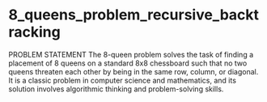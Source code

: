 # 8_queens_problem_recursive_backtracking
PROBLEM STATEMENT The 8-queen problem solves the task of finding a placement of 8 queens on a standard 8x8 chessboard such that no two queens threaten each other by being in the same row, column, or diagonal. It is a classic problem in computer science and mathematics, and its solution involves algorithmic thinking and problem-solving skills.
